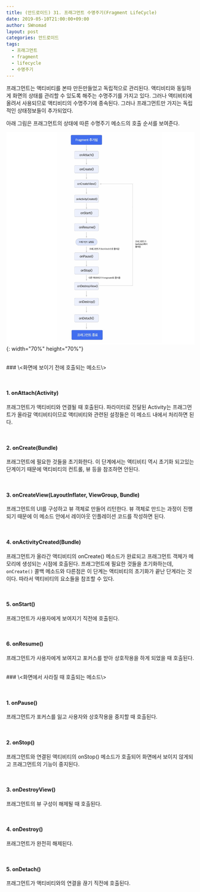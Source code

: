 ```yaml
---
title: (안드로이드) 31. 프래그먼트 수명주기(Fragment LifeCycle)
date: 2019-05-10T21:00:00+09:00
author: SWnomad
layout: post
categories: 안드로이드
tags:
  - 프래그먼트
  - fragment
  - lifecycle
  - 수명주기
---
```


프래그먼트는 액티비티를 본따 만든만들었고 독립적으로 관리된다. 액티비티와 동일하게 화면의 상태를 관리할 수 있도록 해주는 수명주기를 가지고 있다. 그러나 액티비티에 올려서 사용되므로 액티비티의 수명주기에 종속된다. 그러나 프래그먼트만 가지는 독립적인 상태정보들이 추가되었다.

아래 그림은 프래그먼트의 상태에 따른 수명주기 메소드의 호출 순서를 보여준다.

![1](/images/android/31/1.png){: width="70%" height="70%"}

<br>
### \<화면에 보이기 전에 호출되는 메소드\>

&nbsp;
#### 1. onAttach(Activity)

프래그먼트가 액티비티와 연결될 때 호출된다. 파라미터로 전달된 Activity는 프래그먼트가 올라갈 액티비티이므로 액티비티와 관련된 설정들은 이 메소드 내에서 처리하면 된다.

&nbsp;
#### 2. onCreate(Bundle)

프래그먼트에 필요한 것들을 초기화한다. 이 단계에서는 액티비티 역시 초기화 되고있는 단계이기 때문에 액티비티의 컨트롤, 뷰 등을 참조하면 안된다.

&nbsp;
#### 3. onCreateView(LayoutInflater, ViewGroup, Bundle)

프래그먼트의 UI를 구성하고 뷰 객체로 만들어 리턴한다. 뷰 객체로 만드는 과정이 진행되기 때문에 이 메소드 안에서 레이아웃 인플레이션 코드를 작성하면 된다.

&nbsp;
#### 4. onActivityCreated(Bundle)

프래그먼트가 올라간 액티비티의 onCreate() 메소드가 완료되고 프래그먼트 객체가 메모리에 생성되는 시점에 호출된다. 프래그먼트에 필요한 것들을 초기화하는데, `onCreate()` 콜백 메소드와 다른점은 이 단계는 액티비티의 초기화가 끝난 단계라는 것이다. 따라서 액티비티의 요소들을 참조할 수 있다.

&nbsp;
#### 5. onStart()

프래그먼트가 사용자에게 보여지기 직전에 호출된다.

&nbsp;
#### 6. onResume()

프래그먼트가 사용자에게 보여지고 포커스를 받아 상호작용을 하게 되었을 때 호출된다.

<br>
### \<화면에서 사라질 때 호출되는 메소드\>

&nbsp;
#### 1. onPause()

프래그먼트가 포커스를 잃고 사용자와 상호작용을 중지할 때 호출된다.

&nbsp;
#### 2. onStop()

프래그먼트와 연결된 액티비티의 onStop() 메소드가 호출되어 화면에서 보이지 않게되고 프래그먼트의 기능이 중지된다.

&nbsp;
#### 3. onDestroyView()

프래그먼트의 뷰 구성이 해제될 때 호출된다.

&nbsp;
#### 4. onDestroy()

프래그먼트가 완전히 해제된다.

&nbsp;
#### 5. onDetach()

프래그먼트가 액티비티와의 연결을 끊기 직전에 호출된다.